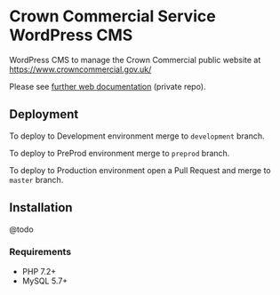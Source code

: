 # Crown Commercial Service WordPress CMS

WordPress CMS to manage the Crown Commercial public website at https://www.crowncommercial.gov.uk/

Please see [further web documentation](https://github.com/Crown-Commercial-Service/ccsweb-docs/tree/master/web) (private repo).

## Deployment

To deploy to Development environment merge to `development` branch.

To deploy to PreProd environment merge to `preprod` branch. 

To deploy to Production environment open a Pull Request and merge to `master` branch.

## Installation

@todo

### Requirements

* PHP 7.2+
* MySQL 5.7+ 
